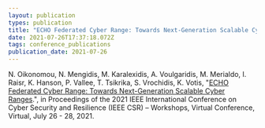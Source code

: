 ```yaml
---
layout: publication
types: publication
title: "ECHO Federated Cyber Range: Towards Next-Generation Scalable Cyber Ranges"
date: 2021-07-26T17:37:18.072Z
tags: conference_publications
publication_date: 2021-07-26
---
```

<!--StartFragment-->

N. Oikonomou, N. Mengidis, M. Karalexidis, A. Voulgaridis, M. Merialdo, I. Raisr, K. Hanson, P. Vallee, T. Tsikrika, S. Vrochidis, K. Votis, "[ECHO Federated Cyber Range: Towards Next-Generation Scalable Cyber Ranges](https://ieeexplore.ieee.org/document/9527985).", in Proceedings of the 2021 IEEE International Conference on Cyber Security and Resilience (IEEE CSR) – Workshops, Virtual Conference, Virtual, July 26 - 28, 2021. 

<!--EndFragment-->